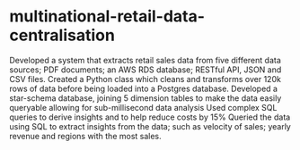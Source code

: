 # multinational-retail-data-centralisation

Developed a system that extracts retail sales data from five different data sources; PDF documents; an AWS RDS database; RESTful API, JSON and CSV files. 
Created a Python class which cleans and transforms over 120k rows of data before being loaded into a Postgres database.
Developed a star-schema database, joining 5 dimension tables to make the data easily queryable allowing for sub-millisecond data analysis
Used complex SQL queries to derive insights and to help reduce costs by 15%
Queried the data using SQL to extract insights from the data; such as velocity of sales; yearly revenue and regions with the most sales. 
